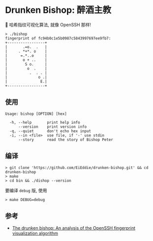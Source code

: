 # Drunken Bishop: 醉酒主教

👀 哈希指纹可视化算法, 就像 OpenSSH 那样!

```
> ./bishop
fingerprint of fc94b0c1e5b0987c5843997697ee9fb7:
+-----------------+
|       .=o.  .   |
|     . *+*. o    |
|      =.*..o     |
|       o + ..    |
|        S o.     |
|         o  .    |
|          .  . . |
|              o .|
|               E.|
+-----------------+
```

## 使用

```
Usage: bishop [OPTION] [hex]

  -h, --help       print help info
      --version    print version info
  -q, --quiet      don't echo hex input
  -i, --in <file>  use file, if '-' use stdin
      --story      read the story of Bishop Peter
```

## 编译

```shell
> git clone 'https://github.com/EiEddie/drunken-bishop.git' && cd drunken-bishop
> make
> cd bin && ./dishop --version
```

要编译 `debug` 版, 使用

```shell
> make DEBUG=debug
```

## 参考

- [The drunken bishop: An analysis of the OpenSSH fingerprint visualization algorithm
  ](http://dirk-loss.de/sshvis/drunken_bishop.pdf)
